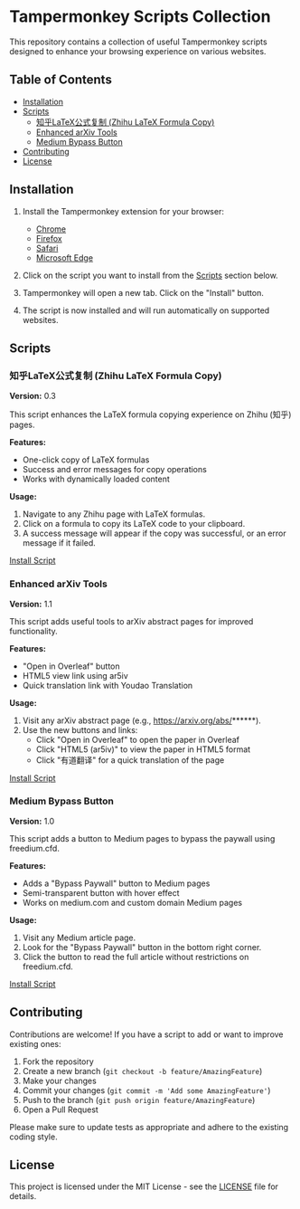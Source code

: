 # Tampermonkey Scripts Collection

This repository contains a collection of useful Tampermonkey scripts designed to enhance your browsing experience on various websites.

## Table of Contents

- [Installation](#installation)
- [Scripts](#scripts)
  - [知乎LaTeX公式复制 (Zhihu LaTeX Formula Copy)](#知乎latex公式复制-zhihu-latex-formula-copy)
  - [Enhanced arXiv Tools](#enhanced-arxiv-tools)
  - [Medium Bypass Button](#medium-bypass-button)
- [Contributing](#contributing)
- [License](#license)

## Installation

1. Install the Tampermonkey extension for your browser:
   - [Chrome](https://chrome.google.com/webstore/detail/tampermonkey/dhdgffkkebhmkfjojejmpbldmpobfkfo)
   - [Firefox](https://addons.mozilla.org/en-US/firefox/addon/tampermonkey/)
   - [Safari](https://apps.apple.com/us/app/tampermonkey/id1482490089)
   - [Microsoft Edge](https://microsoftedge.microsoft.com/addons/detail/tampermonkey/iikmkjmpaadaobahmlepeloendndfphd)

2. Click on the script you want to install from the [Scripts](#scripts) section below.
3. Tampermonkey will open a new tab. Click on the "Install" button.
4. The script is now installed and will run automatically on supported websites.

## Scripts

### 知乎LaTeX公式复制 (Zhihu LaTeX Formula Copy)

**Version:** 0.3

This script enhances the LaTeX formula copying experience on Zhihu (知乎) pages.

**Features:**
- One-click copy of LaTeX formulas
- Success and error messages for copy operations
- Works with dynamically loaded content

**Usage:**
1. Navigate to any Zhihu page with LaTeX formulas.
2. Click on a formula to copy its LaTeX code to your clipboard.
3. A success message will appear if the copy was successful, or an error message if it failed.

[Install Script](link-to-raw-zhihu-latex-copy.user.js)

### Enhanced arXiv Tools

**Version:** 1.1

This script adds useful tools to arXiv abstract pages for improved functionality.

**Features:**
- "Open in Overleaf" button
- HTML5 view link using ar5iv
- Quick translation link with Youdao Translation

**Usage:**
1. Visit any arXiv abstract page (e.g., https://arxiv.org/abs/******).
2. Use the new buttons and links:
   - Click "Open in Overleaf" to open the paper in Overleaf
   - Click "HTML5 (ar5iv)" to view the paper in HTML5 format
   - Click "有道翻译" for a quick translation of the page

[Install Script](link-to-raw-enhanced-arxiv-tools.user.js)

### Medium Bypass Button

**Version:** 1.0

This script adds a button to Medium pages to bypass the paywall using freedium.cfd.

**Features:**
- Adds a "Bypass Paywall" button to Medium pages
- Semi-transparent button with hover effect
- Works on medium.com and custom domain Medium pages

**Usage:**
1. Visit any Medium article page.
2. Look for the "Bypass Paywall" button in the bottom right corner.
3. Click the button to read the full article without restrictions on freedium.cfd.

[Install Script](link-to-raw-medium-bypass-button.user.js)

## Contributing

Contributions are welcome! If you have a script to add or want to improve existing ones:

1. Fork the repository
2. Create a new branch (`git checkout -b feature/AmazingFeature`)
3. Make your changes
4. Commit your changes (`git commit -m 'Add some AmazingFeature'`)
5. Push to the branch (`git push origin feature/AmazingFeature`)
6. Open a Pull Request

Please make sure to update tests as appropriate and adhere to the existing coding style.

## License

This project is licensed under the MIT License - see the [LICENSE](LICENSE) file for details.
